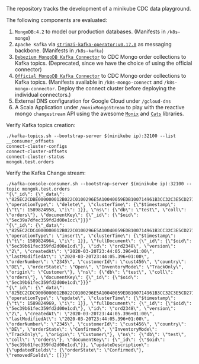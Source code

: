 
The repository tracks the development of a minikube CDC data playground.

The following components are evaluated:
1. `MongoDB:4.2` to model our production databases. (Manifests in `/k8s-mongo`)
2. `Apache Kafka` via [`strimzi-kafka-operator:v0.17.0`](https://github.com/strimzi/strimzi-kafka-operator/tree/0.17.0/helm-charts/strimzi-kafka-operator) as messaging backbone. (Manifests in `/k8s-kafka`)
3. [`Debezium MongoDB Kafka Connector`](https://debezium.io/documentation/reference/1.1/connectors/mongodb.html) to CDC Mongo order collections to Kafka topics. (Deprecated, since we have the choice of using the official connector)
4. [`Official MongoDB Kafka Connector`](https://docs.mongodb.com/kafka-connector/v1.0/kafka-installation/) to CDC Mongo order collections to Kafka topics. (Manifests available in `/k8s-mongo-connect` and `/k8s-mongo-connector`. Deploy the connect cluster before deploying the individual connectors.)
5. External DNS configuration for Google Cloud under `/gcloud-dns`
6. A Scala Application under `/monixMongoStream` to play with the reactive mongo `changestream` API using the awesome [`Monix`](https://monix.io/) and [`Cats`](https://typelevel.org/cats/) libraries.


Verify Kafka topics creation:

    ./kafka-topics.sh --bootstrap-server $(minikube ip):32100 --list
    __consumer_offsets
    connect-cluster-configs
    connect-cluster-offsets
    connect-cluster-status
    mongok.test.orders

Verify the Kafka Change stream:

    ./kafka-console-consumer.sh --bootstrap-server $(minikube ip):32100 --topic mongok.test.orders
    "{\"_id\": {\"_data\": \"825EC2CDBE000000012B022C0100296E5A10040059EDB100714961B3CC32C3E5CD271146645F696400645EC39A7DFEC359FD2D00E1CC0004\"}, \"operationType\": \"delete\", \"clusterTime\": {\"$timestamp\": {\"t\": 1589824958, \"i\": 1}}, \"ns\": {\"db\": \"test\", \"coll\": \"orders\"}, \"documentKey\": {\"_id\": {\"$oid\": \"5ec39a7dfec359fd2d00e1cc\"}}}"
    "{\"_id\": {\"_data\": \"825EC2CDC4000000012B022C0100296E5A10040059EDB100714961B3CC32C3E5CD271146645F696400645EC39B61FEC359FD2D00E1CD0004\"}, \"operationType\": \"insert\", \"clusterTime\": {\"$timestamp\": {\"t\": 1589824964, \"i\": 1}}, \"fullDocument\": {\"_id\": {\"$oid\": \"5ec39b61fec359fd2d00e1cd\"}, \"id\": \"ord2348\", \"version\": \"2\", \"createdAt\": \"2020-03-20T23:44:05.396+01:00\", \"lastModifiedAt\": \"2020-03-20T23:44:05.396+01:00\", \"orderNumber\": \"2345\", \"customerId\": \"cust456\", \"country\": \"DE\", \"orderState\": \"Open\", \"InventoryMode\": \"TrackOnly\", \"origin\": \"Customer\"}, \"ns\": {\"db\": \"test\", \"coll\": \"orders\"}, \"documentKey\": {\"_id\": {\"$oid\": \"5ec39b61fec359fd2d00e1cd\"}}}"
    "{\"_id\": {\"_data\": \"825EC2CDC9000000012B022C0100296E5A10040059EDB100714961B3CC32C3E5CD271146645F696400645EC39B61FEC359FD2D00E1CD0004\"}, \"operationType\": \"update\", \"clusterTime\": {\"$timestamp\": {\"t\": 1589824969, \"i\": 1}}, \"fullDocument\": {\"_id\": {\"$oid\": \"5ec39b61fec359fd2d00e1cd\"}, \"id\": \"ord2348\", \"version\": \"2\", \"createdAt\": \"2020-03-20T23:44:05.396+01:00\", \"lastModifiedAt\": \"2020-03-20T23:44:05.396+01:00\", \"orderNumber\": \"2345\", \"customerId\": \"cust456\", \"country\": \"DE\", \"orderState\": \"Confirmed\", \"InventoryMode\": \"TrackOnly\", \"origin\": \"Customer\"}, \"ns\": {\"db\": \"test\", \"coll\": \"orders\"}, \"documentKey\": {\"_id\": {\"$oid\": \"5ec39b61fec359fd2d00e1cd\"}}, \"updateDescription\": {\"updatedFields\": {\"orderState\": \"Confirmed\"}, \"removedFields\": []}}"
    